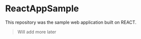 # ReactAppSample

This repository was the sample web application built on REACT. 

> Will add more later